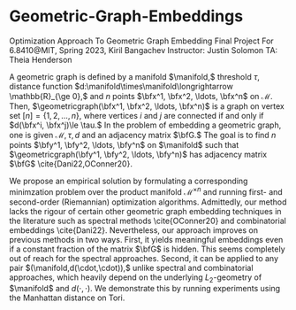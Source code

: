 # Geometric-Graph-Embeddings
Optimization Approach To Geometric Graph Embedding
Final Project For 6.8410@MIT, Spring 2023,
Kiril Bangachev
Instructor: Justin Solomon
TA: Theia Henderson

A geometric graph is defined by a manifold $\manifold,$ threshold $\tau,$ distance function $d:\manifold\times\manifold\longrightarrow \mathbb{R}_{\ge 0},$ and $n$ points $\bfx^1, \bfx^2, \ldots, \bfx^n$ on $\mathcal{M}.$ Then, 
$\geometricgraph(\bfx^1, \bfx^2, \ldots, \bfx^n)$ is a graph on vertex set $[n] = \{1,2,\ldots, n\},$ where vertices $i$ and $j$ are connected if and only if $d(\bfx^i, \bfx^j)\le \tau.$ In the problem of embedding a geometric graph, one is given $\mathcal{M},\tau,d$ and an adjacency matrix $\bfG.$ The goal is to find $n$ points $\bfy^1, \bfy^2, \ldots, \bfy^n$ on $\manifold$ such that $\geometricgraph(\bfy^1, \bfy^2, \ldots, \bfy^n)$ has adjacency matrix $\bfG$ \cite{Dani22,OConner20}.

We propose an empirical solution by formulating a corresponding minimzation problem over the product manifold $\mathcal{M}^{\times n}$ and running first- and second-order (Riemannian) optimization algorithms. Admittedly, our method lacks the rigour of certain other geometric graph embedding techniques in the literature such as spectral methods \cite{OConner20} and combinatorial embeddings \cite{Dani22}. Nevertheless, our approach improves on previous methods in two ways. First, it yields meaningful embeddings even if a constant fraction of the matrix $\bfG$ is hidden. This seems completely out of reach for the spectral approaches. Second, it can be applied to any pair $(\manifold,d(\cdot,\cdot)),$ unlike spectral and combinatorial approaches, which heavily depend on the underlying $L_2$-geometry of $\manifold$ and $d(\cdot,\cdot).$ We demonstrate this by 
    running experiments using the Manhattan distance on Tori.

